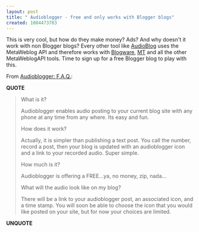 ```yaml
---
layout: post
title: " Audioblogger - free and only works with Blogger blogs"
created: 1084473783
---
```

This is very cool, but how do they make money? Ads?  And why doesn't it work with non Blogger blogs? Every other tool like <a href="http://www.audioblog.com/">AudioBlog</a> uses the MetaWeblog API and therefore works with <a href="http://blog.blogware.com/blog">Blogware</a>, <a href="http://www.movabletype.org/">MT</a> and all the other MetaWeblogAPI tools.  Time to sign up for a free Blogger blog to play with this.

From <a href="http://www.audioblogger.com/faq.html">Audioblogger: F.A.Q.</a>:
<p><strong>QUOTE</strong></p><blockquote>What is it?

Audioblogger enables audio posting to your current blog site with any phone at any time from any where. Its easy and fun.

How does it work?

Actually, it is simpler than publishing a text post. You call the number, record a post, then your blog is updated with an audioblogger icon and a link to your recorded audio. Super simple.

How much is it?

Audioblogger is offering a FREE...ya, no money, zip, nada...

What will the audio look like on my blog?

There will be a link to your audioblogger post, an associated icon, and a time stamp. You will soon be able to choose the icon that you would like posted on your site, but for now your choices are limited.</blockquote><p><strong>UNQUOTE</strong></p>

